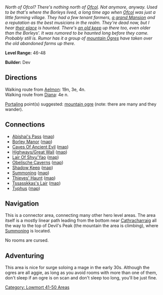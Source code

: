 *North of Ofcol? There's nothing north of
[Ofcol](:Category:_Ofcol "wikilink"). Not anymore, anyway. Used to be
that's where the Borleys lived, a long time ago when
[Ofcol](:Category:_Ofcol "wikilink") was just a little farming village.
They had a few tenant farmers, [a grand
Mansion](:Category:_Borley_Manor "wikilink") and a reputation as the
best musicians in the realm. They're dead now, but I hear [their
place](:Category:_Borley_Manor "wikilink") is haunted. There's [an old
keep](:Category:_Shadow_Keep "wikilink") up there too, even older than
the Borleys'. It was rumored to be haunted long before they came.
Probably still is. Rumor has it a group of [mountain
Ogres](Mountain_Ogre "wikilink") have taken over the old abandoned farms
up there.*

**Level Range:** 46-48

**Builder:** Dev

## Directions

Walking route from [Aelmon](Aelmon "wikilink"): 19n, 3e, 4n.  
Walking route from [Diana](Diana "wikilink"): 4e n.

[Portaling](Portal "wikilink") point(s) suggested: [mountain
ogre](Mountain_Ogre "wikilink") (note: there are many and they wander).

## Connections

-   [Abishai's Pass](:Category:Abishai's_Pass "wikilink")
    ([map](Abishai's_Pass_Map "wikilink"))
-   [Borley Manor](:Category:Borley_Manor "wikilink")
    ([map](Borley_Manor_Map "wikilink"))
-   [Caves Of Ancient Evil](:Category:Caves_Of_Ancient_Evil "wikilink")
    ([map](Caves_Of_Ancient_Evil_Map "wikilink"))
-   [Highways/Great Wall](:Category:Highways/Great_Wall "wikilink")
    ([map](Highways/Great_Wall_Map "wikilink"))
-   [Lair Of Shyu'Yao](:Category:Lair_Of_Shyu'Yao "wikilink")
    ([map](Lair_Of_Shyu'Yao_Map "wikilink"))
-   [Obelische Caverns](:Category:Obelische_Caverns "wikilink")
    ([map](Obelische_Caverns_Map "wikilink"))
-   [Shadow Keep](:Category:Shadow_Keep "wikilink")
    ([map](Shadow_Keep_Map "wikilink"))
-   [Summoning](:Category:Summoning "wikilink")
    ([map](Summoning_Map "wikilink"))
-   [Thieves' Haunt](:Category:Thieves'_Haunt "wikilink")
    ([map](Thieves'_Haunt_Map "wikilink"))
-   [Tssasskkas's Lair](:Category:Tssasskkas's_Lair "wikilink")
    ([map](Tssasskkas's_Lair_Map "wikilink"))
-   [Typhus](:Category:Typhus "wikilink") ([map](Typhus_Map "wikilink"))

## Navigation

This is a connector area, connecting many other hero level areas. The
area itself is a mostly linear path leading from the bottom near
[Cathracharraig](:Category:Cathracharraig "wikilink") all the way to the
top of Devil's Peak (the mountain the area is climbing), where
[Summoning](:Category:Summoning "wikilink") is located.

No rooms are cursed.

## Adventuring

This area is nice for surge soloing a mage in the early 30s. Although
the ogres are all aggie, as long as you avoid rooms with more than one
of them, don't sleep if an ogre is on scan and don't sleep too long,
you'll be just fine.

[Category: Lowmort 41-50
Areas](Category:_Lowmort_41-50_Areas "wikilink")
